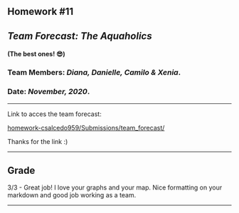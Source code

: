 ## Homework #11
## *Team Forecast: The Aquaholics*
#### (The best ones! :sunglasses:)

### Team Members:  *Diana, Danielle, Camilo & Xenia*.
### Date: *November, 2020*.

---


Link to acces the team forecast:

[homework-csalcedo959/Submissions/team_forecast/](https://github.com/HAS-Tools-Fall2020/homework-csalcedo959/tree/master/Submissions/team_forecast)

Thanks for the link :) 
___
## Grade
3/3 - Great job! I love your graphs and your map. Nice formatting on your markdown and good job working as a team.
___
